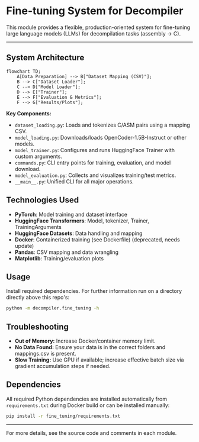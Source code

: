 
# Fine-tuning System for Decompiler

This module provides a flexible, production-oriented system for fine-tuning large language models (LLMs) for decompilation tasks (assembly → C).

---

## System Architecture

```mermaid
flowchart TD;
    A[Data Preparation] --> B["Dataset Mapping (CSV)"];
    B --> C["Dataset Loader"];
    C --> D["Model Loader"];
    D --> E["Trainer"];
    E --> F["Evaluation & Metrics"];
    F --> G["Results/Plots"];
```

**Key Components:**
- `dataset_loading.py`: Loads and tokenizes C/ASM pairs using a mapping CSV.
- `model_loading.py`: Downloads/loads OpenCoder-1.5B-Instruct or other models.
- `model_trainer.py`: Configures and runs HuggingFace Trainer with custom arguments.
- `commands.py`: CLI entry points for training, evaluation, and model download.
- `model_evaluation.py`: Collects and visualizes training/test metrics.
- `__main__.py`: Unified CLI for all major operations.

## Technologies Used
- **PyTorch**: Model training and dataset interface
- **HuggingFace Transformers**: Model, tokenizer, Trainer, TrainingArguments
- **HuggingFace Datasets**: Data handling and mapping
- **Docker**: Containerized training (see Dockerfile) (deprecated, needs update)
- **Pandas**: CSV mapping and data wrangling
- **Matplotlib**: Training/evaluation plots

## Usage

Install required dependencies. For further information run on a directory directly above this repo's:
```sh
python -m decompiler.fine_tuning -h
```

## Troubleshooting
- **Out of Memory:** Increase Docker/container memory limit.
- **No Data Found:** Ensure your data is in the correct folders and mappings.csv is present.
- **Slow Training:** Use GPU if available; increase effective batch size via gradient accumulation steps if needed.

## Dependencies
All required Python dependencies are installed automatically from `requirements.txt` during Docker build or can be installed manually:

```sh
pip install -r fine_tuning/requirements.txt
```

---
For more details, see the source code and comments in each module.

